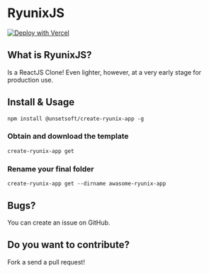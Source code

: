 # RyunixJS

[![Deploy with Vercel](https://vercel.com/button)](https://vercel.com/new/clone?repository-url=https%3A%2F%2Fgithub.com%2FNeyunse%2Fryunixjs-vercel&project-name=ryunixjs-vercel&repository-name=ryunixjs-vercel&demo-title=My%20RyunixJS&demo-description=A%20statically%20generated%20page%20exaple%20using%20RyunixJS)


## What is RyunixJS?

Is a ReactJS Clone! Even lighter, however, at a very early stage for production use. 

## Install & Usage

`npm install @unsetsoft/create-ryunix-app -g`

### Obtain and download the template

`create-ryunix-app get`

### Rename your final folder

`create-ryunix-app get --dirname awasome-ryunix-app`

## Bugs?

You can create an issue on GitHub.

## Do you want to contribute?

Fork a send a pull request!
